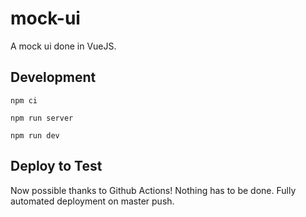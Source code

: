 # mock-ui
A mock ui done in VueJS. 

## Development 
`npm ci`

`npm run server`

`npm run dev`

## Deploy to Test
Now possible thanks to Github Actions! 
Nothing has to be done. Fully automated deployment on master push. 

